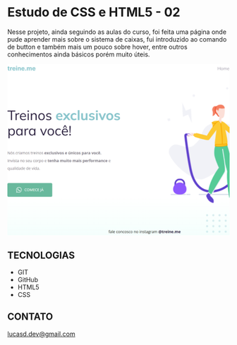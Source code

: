 # Estudo de CSS e HTML5 - 02

Nesse projeto, ainda seguindo as aulas do curso, foi feita uma página onde pude aprender mais sobre o sistema de caixas, fui introduzido ao comando de button e também mais um pouco sobre hover, entre outros conhecimentos ainda básicos porém muito úteis.

![preview](./.github/preview.png)


## TECNOLOGIAS
- GIT
- GitHub
- HTML5
- CSS

## CONTATO
lucasd.dev@gmail.com
